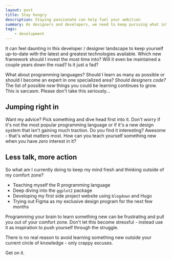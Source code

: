 ```yaml
---
layout: post
title: Stay hungry
description: Staying passionate can help fuel your ambition
summary: As designers and developers, we need to keep pursuing what interests us about our industry. Staying passionate can help fuel your ambition.
tags:
    - development
---
```


It can feel daunting in this developer / designer landscape to keep yourself up-to-date with the latest and greatest technologies available. Which new framework should I invest the most time into? Will it even be maintained a couple years down the road? Is it just a fad?

What about programming languages? Should I learn as many as possible or should I become an expert in one specialized area? *Should designers code?<span class="sidenote-number"></span>* The list of possible *new* things you could be learning continues to grow.
<span class="sidenote">This is sarcasm. Please don't take this seriously...</span>

## Jumping right in

Want my advice? Pick something and dive head first into it. Don't worry if it's not the most popular programming language or if it's a new design system that isn't gaining much traction. Do you find it interesting? Awesome - that's what matters most. How can you teach yourself something new when you have *zero* interest in it?

## Less talk, more action

So what am I currently doing to keep my mind fresh and thinking outside of my comfort zone?

- Teaching myself the R programming language
- Deep diving into the `ggplot2` package
- Developing my first side project website using `blogdown` and Hugo
- Trying out Figma as my exclusive design program for the next few months

Programming your brain to learn something new can be frustrating and pull you out of your comfort zone. Don't let this become stressful - instead use it as inspiration to push yourself through the struggle.

There is no real reason to avoid learning something new outside your current circle of knowledge - only crappy excuses.

Get on it.
